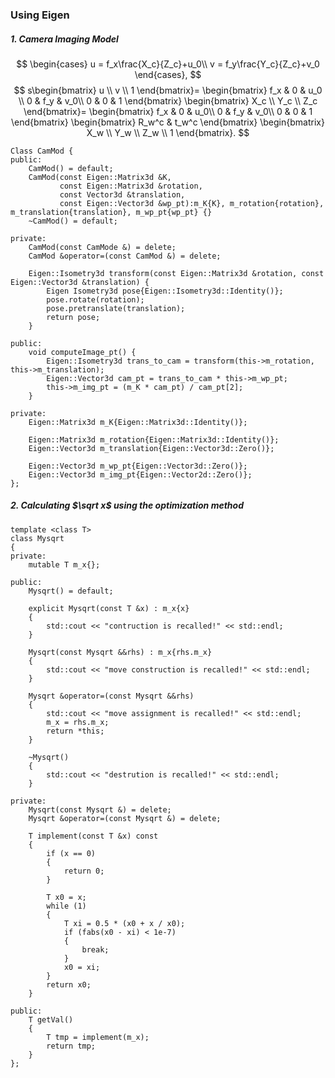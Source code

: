 ### Using Eigen

##### 1. Camera Imaging Model

$$
\begin{cases}
u = f_x\frac{X_c}{Z_c}+u_0\\
v = f_y\frac{Y_c}{Z_c}+v_0
\end{cases},
$$ $$
s\begin{bmatrix}
u \\ v \\ 1
\end{bmatrix}=
\begin{bmatrix}
f_x & 0 & u_0 \\
0 & f_y & v_0\\
0 & 0 & 1
\end{bmatrix}
\begin{bmatrix}
X_c \\ Y_c \\ Z_c
\end{bmatrix}=
\begin{bmatrix}
f_x & 0 & u_0\\
0 & f_y & v_0\\
0 & 0 & 1
\end{bmatrix}
\begin{bmatrix}
R_w^c & t_w^c
\end{bmatrix}
\begin{bmatrix}
X_w \\ Y_w \\ Z_w \\ 1
\end{bmatrix}.
$$
    
    Class CamMod {
    public:
        CamMod() = default;
        CamMod(const Eigen::Matrix3d &K,
               const Eigen::Matrix3d &rotation,
               const Vector3d &translation,
               const Eigen::Vector3d &wp_pt):m_K{K}, m_rotation{rotation}, m_translation{translation}, m_wp_pt{wp_pt} {}
        ~CamMod() = default;

    private:
        CamMod(const CamMode &) = delete;
        CamMod &operator=(const CamMod &) = delete;

        Eigen::Isometry3d transform(const Eigen::Matrix3d &rotation, const Eigen::Vector3d &translation) {
            Eigen Isometry3d pose{Eigen::Isometry3d::Identity()};
            pose.rotate(rotation);
            pose.pretranslate(translation);
            return pose;
        }

    public:
        void computeImage_pt() {
            Eigen::Isometry3d trans_to_cam = transform(this->m_rotation, this->m_translation);
            Eigen::Vector3d cam_pt = trans_to_cam * this->m_wp_pt;
            this->m_img_pt = (m_K * cam_pt) / cam_pt[2];
        }

    private:
        Eigen::Matrix3d m_K{Eigen::Matrix3d::Identity()};

        Eigen::Matrix3d m_rotation{Eigen::Matrix3d::Identity()};
        Eigen::Vector3d m_translation{Eigen::Vector3d::Zero()};

        Eigen::Vector3d m_wp_pt{Eigen::Vector3d::Zero()};
        Eigen::Vector3d m_img_pt{Eigen::Vector2d::Zero()};
    };
    

##### 2. Calculating $\sqrt x$ using the optimization method
    
    template <class T>
    class Mysqrt
    {
    private:
        mutable T m_x{};

    public:
        Mysqrt() = default;

        explicit Mysqrt(const T &x) : m_x{x}
        {
            std::cout << "contruction is recalled!" << std::endl;
        }

        Mysqrt(const Mysqrt &&rhs) : m_x{rhs.m_x}
        {
            std::cout << "move construction is recalled!" << std::endl;
        }

        Mysqrt &operator=(const Mysqrt &&rhs)
        {
            std::cout << "move assignment is recalled!" << std::endl;
            m_x = rhs.m_x;
            return *this;
        }

        ~Mysqrt()
        {
            std::cout << "destrution is recalled!" << std::endl;
        }

    private:
        Mysqrt(const Mysqrt &) = delete;
        Mysqrt &operator=(const Mysqrt &) = delete;

        T implement(const T &x) const
        {
            if (x == 0)
            {
                return 0;
            }

            T x0 = x;
            while (1)
            {
                T xi = 0.5 * (x0 + x / x0);
                if (fabs(x0 - xi) < 1e-7)
                {
                    break;
                }
                x0 = xi;
            }
            return x0;
        }

    public:
        T getVal()
        {
            T tmp = implement(m_x);
            return tmp;
        }
    };